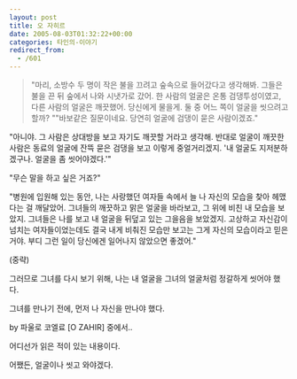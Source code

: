 ```yaml
---
layout: post
title: 오 자히르
date: 2005-08-03T01:32:22+00:00
categories: 타인의-이야기
redirect_from:
  - /601
---
```




> "마리, 소방수 두 명이 작은 불을 끄려고 숲속으로 들어갔다고 생각해봐. 그들은 불을 끈 뒤 숲에서 나와 시냇가로 갔어. 한 사람의 얼굴은 온통 검댕투성이였고, 다른 사람의 얼굴은 깨끗했어. 당신에게 물을게. 둘 중 어느 쪽이 얼굴을 씻으려고 할까? ""바보같은 질문이네요. 당연히 얼굴에 검댕이 묻은 사람이겠죠."

"아니야. 그 사람은 상대방을 보고 자기도 깨끗할 거라고 생각해. 반대로 얼굴이 깨끗한 사람은 동료의 얼굴에 잔뜩 묻은 검댕을 보고 이렇게 중얼거리겠지. '내 얼굴도 지저분하겠구나. 얼굴을 좀 씻어야겠다.'"

"무슨 말을 하고 싶은 거죠?"

"병원에 입원해 있는 동안, 나는 사랑했던 여자들 속에서 늘 나 자신의 모습을 찾아 헤맸다는 걸 깨달았어. 그녀들의 깨끗하고 맑은 얼굴을 바라보고, 그 위에 비친 내 모습을 보았지. 그녀들은 나를 보고 내 얼굴을 뒤덮고 있는 그을음을 보았겠지. 고상하고 자신감이 넘치는 여자들이었는데도 결국 내게 비춰진 모습만 보고는 그게 자신의 모습이라고 믿은 거야. 부디 그런 일이 당신에겐 일어나지 않았으면 좋겠어."

(중략)

그러므로 그녀를 다시 보기 위해, 나는 내 얼굴을 그녀의 얼굴처럼 정갈하게 씻어야 했다.

그녀를 만나기 전에, 먼저 나 자신을 만나야 했다.

by 파울로 코엘료 [O ZAHIR] 중에서..

어디선가 읽은 적이 있는 내용이다.

어쨌든, 얼굴이나 씻고 와야겠다.
